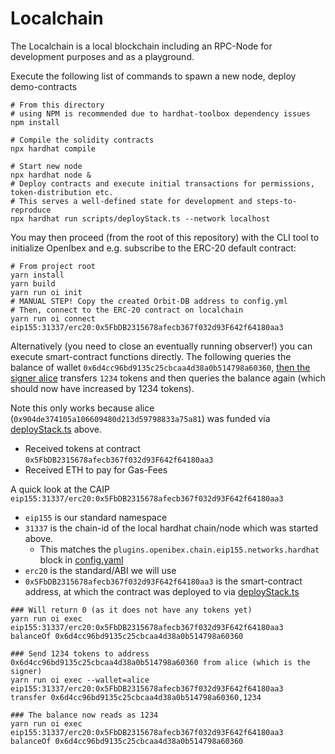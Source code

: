 # Localchain

The Localchain is a local blockchain including an RPC-Node for development purposes and as a playground.

Execute the following list of commands to spawn a new node, deploy demo-contracts 

```
# From this directory
# using NPM is recommended due to hardhat-toolbox dependency issues
npm install

# Compile the solidity contracts
npx hardhat compile

# Start new node
npx hardhat node &
# Deploy contracts and execute initial transactions for permissions, token-distribution etc.
# This serves a well-defined state for development and steps-to-reproduce
npx hardhat run scripts/deployStack.ts --network localhost
```

You may then proceed (from the root of this repository) with the CLI tool to initialize OpenIbex and e.g. subscribe to the ERC-20 default contract:

```
# From project root
yarn install
yarn build
yarn run oi init
# MANUAL STEP! Copy the created Orbit-DB address to config.yml
# Then, connect to the ERC-20 contract on localchain
yarn run oi connect eip155:31337/erc20:0x5FbDB2315678afecb367f032d93F642f64180aa3
```

Alternatively (you need to close an eventually running observer!) you can execute smart-contract functions directly.
The following queries the balance of wallet `0x6d4cc96bd9135c25cbcaa4d38a0b514798a60360`, [then the signer alice](../../wallets/eip155/alice.json)
transfers `1234` tokens and then queries the balance again (which should now have increased by 1234 tokens).

Note this only works because alice (`0x904de374105a106609480d213d59798833a75a81`) was funded via [deployStack.ts](scripts/deployStack.ts) above.
- Received tokens at contract `0x5FbDB2315678afecb367f032d93F642f64180aa3`
- Received ETH to pay for Gas-Fees

A quick look at the CAIP `eip155:31337/erc20:0x5FbDB2315678afecb367f032d93F642f64180aa3`
- `eip155` is our standard namespace
- `31337` is the chain-id of the local hardhat chain/node which was started above.
  - This matches the `plugins.openibex.chain.eip155.networks.hardhat` block in [config.yaml](../../config.yaml)
- `erc20` is the standard/ABI we will use
- `0x5FbDB2315678afecb367f032d93F642f64180aa3` is the smart-contract address, at which the contract was deployed to via [deployStack.ts](scripts/deployStack.ts)

```
### Will return 0 (as it does not have any tokens yet)
yarn run oi exec eip155:31337/erc20:0x5FbDB2315678afecb367f032d93F642f64180aa3 balanceOf 0x6d4cc96bd9135c25cbcaa4d38a0b514798a60360

### Send 1234 tokens to address 0x6d4cc96bd9135c25cbcaa4d38a0b514798a60360 from alice (which is the signer)
yarn run oi exec --wallet=alice eip155:31337/erc20:0x5FbDB2315678afecb367f032d93F642f64180aa3  transfer 0x6d4cc96bd9135c25cbcaa4d38a0b514798a60360,1234

### The balance now reads as 1234
yarn run oi exec eip155:31337/erc20:0x5FbDB2315678afecb367f032d93F642f64180aa3 balanceOf 0x6d4cc96bd9135c25cbcaa4d38a0b514798a60360
```

